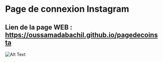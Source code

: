 # Page de connexion Instagram 

## Lien de la page WEB : https://oussamadabachil.github.io/pagedecoinsta




![Alt Text](https://giphy.com/embed/YwNCU8P5jGMNKGG5Bq/gif)

